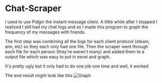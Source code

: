 # Chat-Scraper
I used to use Pidgin the instant message client. A little while after I stopped I realized I still had my chat logs and so I made this program to graph the frequency of my messages with friends.

The first step was combining all the logs for each client protocol (steam, aim, etc) so they each only had one file. Then the scraper went through each file for each person (they're weren't many) and added them to a output file which was easy to put in excel and graph.

It's pretty ugly but it only had to do one job one time and well, it worked

The end result might look like this ![Graph](http://i.imgur.com/iCQXbbo.png)
